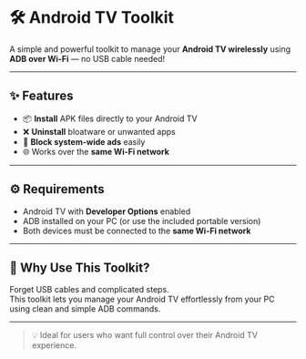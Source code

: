 # 🛠️ Android TV Toolkit

A simple and powerful toolkit to manage your **Android TV wirelessly** using **ADB over Wi-Fi** — no USB cable needed!

---

## ✨ Features

- 📦 **Install** APK files directly to your Android TV  
- ❌ **Uninstall** bloatware or unwanted apps  
- 🚫 **Block system-wide ads** easily  
- 🌐 Works over the **same Wi-Fi network**

---

## ⚙️ Requirements

- Android TV with **Developer Options** enabled  
- ADB installed on your PC (or use the included portable version)  
- Both devices must be connected to the **same Wi-Fi network**

---

## 📲 Why Use This Toolkit?

Forget USB cables and complicated steps.  
This toolkit lets you manage your Android TV effortlessly from your PC using clean and simple ADB commands.

---

> 💡 Ideal for users who want full control over their Android TV experience.
